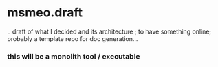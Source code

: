 # msmeo.draft
.. draft of what I decided and its architecture ; to have something online; probably a template repo for doc generation... 

### this will be a monolith tool / executable

